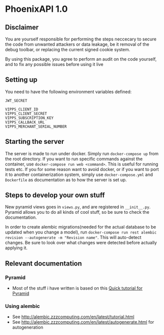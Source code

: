 # PhoenixAPI 1.0

## Disclaimer

You are yourself responsible for performing the steps neccecary to secure the code from unwanted attackers or data leakage, be it removal of the debug toolbar, or replacing the current signed cookie system. 

By using this package, you agree to perform an audit on the code yourself, and to fix any possible issues before using it live

## Setting up 

You need to have the following environment variables defined:

```
JWT_SECRET

VIPPS_CLIENT_ID
VIPPS_CLIENT_SECRET
VIPPS_SUBSCRIPTION_KEY
VIPPS_CALLBACK_URL
VIPPS_MERCHANT_SERIAL_NUMBER
```


## Starting the server

The server is made to run under docker. Simply run `docker-compose up` from the root directory. If you want to run specific commands against the container, use `docker-compose run web <command>`. This is useful for running tests etc. If you for some reason want to avoid docker, or if you want to port it to another containerization system, simply use `docker-compose.yml` and `Dockerfile` as documentation as to how the server is set up.

## Steps to develop your own stuff

New pyramid views goes in `views.py`, and are registered in `__init__.py`. Pyramid allows you to do all kinds of cool stuff, so be sure to check the documentation.

In order to create alembic migrations(needed for the actual database to be updated when you change a model), run `docker-compose run rest alembic revision --autogenerate -m "Revision name"`. This will auto-detect changes. Be sure to look over what changes were detected before actually applying it.


## Relevant documentation

### Pyramid

 * Most of the stuff i have written is based on this [Quick tutorial for Pyramid](https://docs.pylonsproject.org/projects/pyramid/en/latest/quick_tutorial/index.html)

### Using alembic

 * See http://alembic.zzzcomputing.com/en/latest/tutorial.html
 * See http://alembic.zzzcomputing.com/en/latest/autogenerate.html for autogeneration